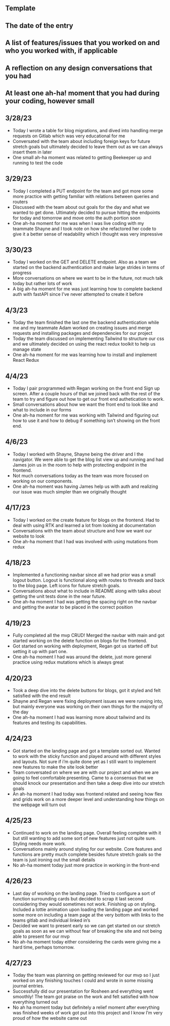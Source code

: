 ## Template
## The date of the entry
## A list of features/issues that you worked on and who you worked with, if applicable
## A reflection on any design conversations that you had
## At least one ah-ha! moment that you had during your coding, however small

## 3/28/23
- Today I wrote a table for blog migrations, and dived into handling merge requests on Gitlab which was very educational for me
- Conversated with the team about including foreign keys for future stretch goals but ultimately decided to leave them out as we can always insert them in later
- One small ah-ha moment was related to getting Beekeeper up and running to test the code

## 3/29/23
- Today I completed a PUT endpoint for the team and got more some more practice with getting familiar with relations between queries and routers
- Discussed with the team about out goals for the day and what we wanted to get done. Ultimately decided to pursue hitting the endpoints for today and tomorrow and move onto the auth portion soon
- One ah-ha moment for me was when I was live coding with my teammate Shayne and I took note on how she refactored her code to give it a better sense of readability which I thought was very impressive

## 3/30/23
- Today I worked on the GET and DELETE endpoint. Also as a team we started on the backend authentication and make large strides in terms of progress
- More conversations on where we want to be in the future, not much talk today but rather lots of work
- A big ah-ha moment for me was just learning how to complete backend auth with fastAPI since I’ve never attempted to create it before

## 4/3/23
- Today the team finished the last one the backend authentication while me and my teammate Adam worked on creating issues and merge requests and installing packages and dependencies for our project
- Today the team discussed on implementing Tailwind to structure our css and we ultimately decided on using the react redux toolkit to help us manage state
- One ah-ha moment for me was learning how to install and implement React Redux

## 4/4/23
- Today I pair programmed with Regan working on the front end Sign up screen. After a couple hours of that we joined back with the rest of the team to try and figure out how to get our front end authetication to work.
- Small conversations about how we want the front end to look like and what to include in our forms
- One ah-ha moment for me was working with Tailwind and figuring out how to use it and how to debug if something isn’t showing on the front end.

## 4/6/23
- Today I worked with Shayne, Shayne being the driver and I the navigator. We were able to get the blog list view up and running and had James join us in the room to help with protecting endpoint in the frontend.
- Not much conversations today as the team was more focused on working on our components.
- One ah-ha moment was having James help us with auth and realizing our issue was much simpler than we originally thought

## 4/17/23
- Today I worked on the create feature for blogs on the frontend. Had to deal with using RTK and learned a lot from looking at documentation
- Conversations with the team about structure and how we want our website to look
- One ah-ha moment that I had was involved with using mutations from redux

## 4/18/23
- Implemented a functioning navbar since all we had prior was a small logout button. Logout is functional along with routes to threads and back to the blog page. Left icons for future stretch goals.
- Conversations about what to include in README along with talks about getting the unit tests done in the near future.
- One ah-ha moment I had was getting the spacing right on the navbar and getting the avatar to be placed in the correct position

## 4/19/23
- Fully completed all the mvp CRUD! Merged the navbar with main and got started working on the delete function on blogs for the frontend.
- Got started on working with deployment, Regan got us started off but setting it up with part one.
- One ah-ha moment I had was around the delete, just more general practice using redux mutations which is always great

## 4/20/23
- Took a deep dive into the delete buttons for blogs, got it styled and felt satisfied with the end result
- Shayne and Regan were fixing deployment issues we were running into, but mainly everyone was working on their own things for the majority of the day
- One ah-ha moment I had was learning more about tailwind and its features and testing its capabilities.

## 4/24/23
- Got started on the landing page and got a template sorted out. Wanted to work with the sticky function and played around with different styles and layouts. Not sure if i’m quite done yet as I still want to implement new features to make the site look better
- Team conversated on where we are with our project and when we are going to feel comfortable presenting. Came to a consensus that we should knock our presentation and then take a deep dive into our stretch goals
- An ah-ha moment I had today was frontend related and seeing how flex and grids work on a more deeper level and understanding how things on the webpage will turn out

## 4/25/23
- Continued to work on the landing page. Overall feeling complete with it but still wanting to add some sort of new features just not quite sure. Styling needs more work.
- Conversations mainly around styling for our website. Core features and functions are pretty much complete besides future stretch goals so the team is just ironing out the small details
- No ah-ha moment today just more practice in working in the front-end

## 4/26/23
- Last day of working on the landing page. Tried to configure a sort of function surrounding cards but decided to scrap it last second considering they would sometimes not work. Finishing up on styling. Included a lottie animation upon loading the landing page and worked some more on including a team page at the very bottom with links to the teams gitlab and individual linked in’s
- Decided we want to present early so we can get started on our stretch goals as soon as we can without fear of breaking the site and not being able to present for our mvp
- No ah-ha moment today either considering the cards were giving me a hard time, perhaps tomorrow.

## 4/27/23
- Today the team was planning on getting reviewed for our mvp so I just worked on any finishing touches I could and wrote in some missing journal entries.
- Successfully did our presentation for Rosheen and everything went smoothly! The team got praise on the work and felt satisfied with how everything turned out
- No ah ha moment today but definitely a relief moment after everything was finished weeks of work got put into this project and I know I’m very proud of how the website came out
